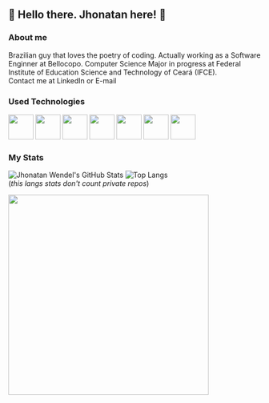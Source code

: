 ## 👋 Hello there. Jhonatan here! 🙂

### About me

Brazilian guy that loves the poetry of coding. Actually working as a Software Enginner at Bellocopo. Computer Science Major in progress at Federal Institute of Education Science and Technology of Ceará (IFCE).
<br>Contact me at LinkedIn or E-mail

### Used Technologies

<div> <img src="https://cdn.jsdelivr.net/gh/devicons/devicon/icons/javascript/javascript-original.svg" width="50"/> <img src="https://cdn.jsdelivr.net/gh/devicons/devicon/icons/nodejs/nodejs-original.svg" width="50"> <img src="https://cdn.jsdelivr.net/gh/devicons/devicon/icons/react/react-original.svg" width="50"/>
<img src="https://cdn.jsdelivr.net/gh/devicons/devicon/icons/mongodb/mongodb-original-wordmark.svg" width="50"/>
<img src="https://cdn.jsdelivr.net/gh/devicons/devicon/icons/csharp/csharp-original.svg" width="50"/>
<img src="https://cdn.jsdelivr.net/gh/devicons/devicon/icons/dot-net/dot-net-original-wordmark.svg" width="50"/>
<img src="https://cdn.jsdelivr.net/gh/devicons/devicon/icons/python/python-original.svg" width="50"/> </div>

### My Stats

![Jhonatan Wendel's GitHub Stats](https://github-readme-stats-sigma-five.app/api?username=jhonatanwen&count_private=true&show_icons=true&theme=ocean_dark) ![Top Langs](https://github-readme-stats-sigma-five.vercel.app/api/top-langs/?username=jhonatanwen&layout=compact&theme=ocean_dark)<br>
(_this langs stats don't count private repos_)

<div>
    <img src="https://64.media.tumblr.com/ba8c705edd2bed0a28d9458811155d69/tumblr_onxkyoloha1w05w8zo1_500.gif" width="400"/>
</div>
